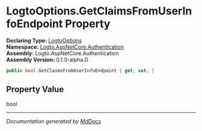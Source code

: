 ﻿<!--  
  <auto-generated>   
    The contents of this file were generated by a tool.  
    Changes to this file may be list if the file is regenerated  
  </auto-generated>   
-->

# LogtoOptions.GetClaimsFromUserInfoEndpoint Property

**Declaring Type:** [LogtoOptions](../index.md)  
**Namespace:** [Logto.AspNetCore.Authentication](../../index.md)  
**Assembly:** Logto.AspNetCore.Authentication  
**Assembly Version:** 0.1.0\-alpha.0

```csharp
public bool GetClaimsFromUserInfoEndpoint { get; set; }
```

## Property Value

bool

___

*Documentation generated by [MdDocs](https://github.com/ap0llo/mddocs)*
